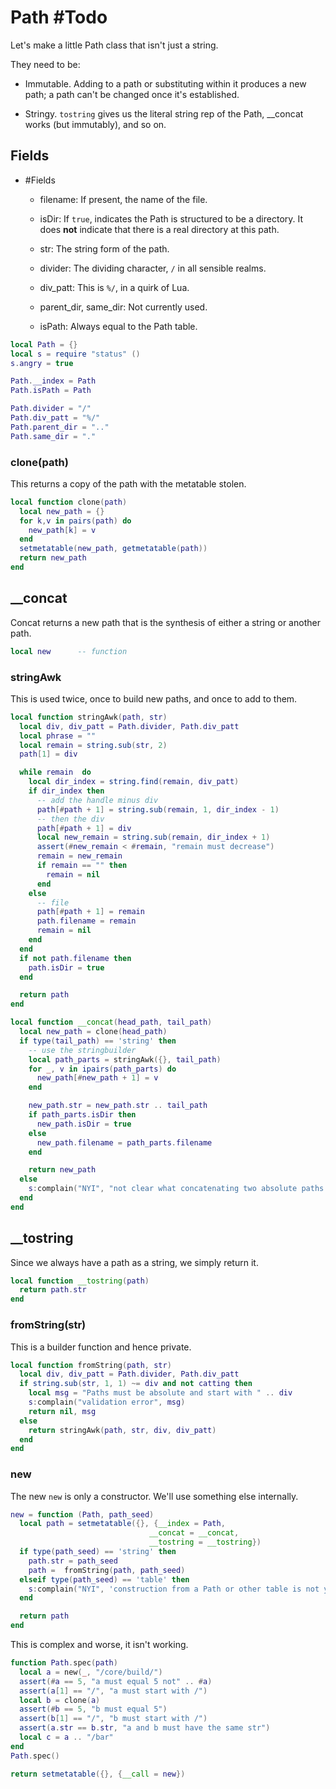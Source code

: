 # Path #Todo

Let's make a little Path class that isn't just a string.


They need to be:


-  Immutable. Adding to a path or substituting within it
   produces a new path; a path can't be changed once it's
   established.


-  Stringy.  ``tostring`` gives us the literal string rep of
   the Path, __concat works (but immutably), and so on.


## Fields

- #Fields


  -  filename:  If present, the name of the file.


  -  isDir:  If ``true``, indicates the Path is structured to be a directory.
        It does **not** indicate that there is a real directory at this path.


  -  str:  The string form of the path.


  -  divider:  The dividing character, ``/`` in all sensible realms.
  -  div_patt:  This is ``%/``, in a quirk of Lua.
  -  parent_dir, same_dir:  Not currently used.
  -  isPath:  Always equal to the Path table.

```lua
local Path = {}
local s = require "status" ()
s.angry = true

Path.__index = Path
Path.isPath = Path

Path.divider = "/"
Path.div_patt = "%/"
Path.parent_dir = ".."
Path.same_dir = "."
```
### clone(path)

This returns a copy of the path with the metatable stolen.

```lua
local function clone(path)
  local new_path = {}
  for k,v in pairs(path) do
    new_path[k] = v
  end
  setmetatable(new_path, getmetatable(path))
  return new_path
end

```
## __concat

Concat returns a new path that is the synthesis of either a
string or another path.

```lua
local new      -- function
```
### stringAwk

This is used twice, once to build new paths, and once to add to them.

```lua
local function stringAwk(path, str)
  local div, div_patt = Path.divider, Path.div_patt
  local phrase = ""
  local remain = string.sub(str, 2)
  path[1] = div

  while remain  do
    local dir_index = string.find(remain, div_patt)
    if dir_index then
      -- add the handle minus div
      path[#path + 1] = string.sub(remain, 1, dir_index - 1)
      -- then the div
      path[#path + 1] = div
      local new_remain = string.sub(remain, dir_index + 1)
      assert(#new_remain < #remain, "remain must decrease")
      remain = new_remain
      if remain == "" then
        remain = nil
      end
    else
      -- file
      path[#path + 1] = remain
      path.filename = remain
      remain = nil
    end
  end
  if not path.filename then
    path.isDir = true
  end

  return path
end
```
```lua
local function __concat(head_path, tail_path)
  local new_path = clone(head_path)
  if type(tail_path) == 'string' then
    -- use the stringbuilder
    local path_parts = stringAwk({}, tail_path)
    for _, v in ipairs(path_parts) do
      new_path[#new_path + 1] = v
    end

    new_path.str = new_path.str .. tail_path
    if path_parts.isDir then
      new_path.isDir = true
    else
      new_path.filename = path_parts.filename
    end

    return new_path
  else
    s:complain("NYI", "not clear what concatenating two absolute paths should do")
  end
end
```
## __tostring

Since we always have a path as a string, we simply return it.

```lua
local function __tostring(path)
  return path.str
end
```
### fromString(str)

This is a builder function and hence private.

```lua
local function fromString(path, str)
  local div, div_patt = Path.divider, Path.div_patt
  if string.sub(str, 1, 1) ~= div and not catting then
    local msg = "Paths must be absolute and start with " .. div
    s:complain("validation error", msg)
    return nil, msg
  else
    return stringAwk(path, str, div, div_patt)
  end
end
```
### new

The new ``new`` is only a constructor.  We'll use something else
internally.

```lua
new = function (Path, path_seed)
  local path = setmetatable({}, {__index = Path,
                               __concat = __concat,
                               __tostring = __tostring})
  if type(path_seed) == 'string' then
    path.str = path_seed
    path =  fromString(path, path_seed)
  elseif type(path_seed) == 'table' then
    s:complain("NYI", 'construction from a Path or other table is not yet implemented')
  end

  return path
end
```

This is complex and worse, it isn't working.

```lua
function Path.spec(path)
  local a = new(_, "/core/build/")
  assert(#a == 5, "a must equal 5 not" .. #a)
  assert(a[1] == "/", "a must start with /")
  local b = clone(a)
  assert(#b == 5, "b must equal 5")
  assert(b[1] == "/", "b must start with /")
  assert(a.str == b.str, "a and b must have the same str")
  local c = a .. "/bar"
end
Path.spec()
```
```lua
return setmetatable({}, {__call = new})
```
